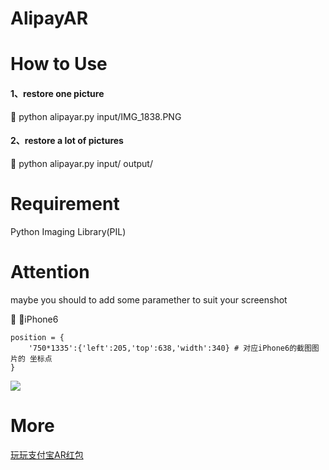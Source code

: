 # AlipayAR

# How to Use

#### 1、restore one picture
🌰  python alipayar.py input/IMG_1838.PNG
#### 2、restore a lot of pictures
🌰  python alipayar.py input/ output/

# Requirement
Python Imaging Library(PIL)

# Attention

maybe you should to add some paramether to suit your screenshot

🌰  📱iPhone6

```
position = {
    '750*1335':{'left':205,'top':638,'width':340} # 对应iPhone6的截图图片的 坐标点
}
```

![](https://ww4.sinaimg.cn/large/006tNc79jw1fb1zhrbookj30ja0y2dke.jpg)

# More 

[玩玩支付宝AR红包](https://blog.fangjie.info/2016/12/23/%E7%8E%A9%E7%8E%A9%E6%94%AF%E4%BB%98%E5%AE%9DAR%E7%BA%A2%E5%8C%85/)

